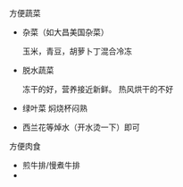 

方便蔬菜

* 杂菜（如大昌美国杂菜）

  玉米，青豆，胡萝卜丁混合冷冻

* 脱水蔬菜

  冻干的好，营养接近新鲜。 热风烘干的不好

* 绿叶菜 焖烧杯闷熟
* 西兰花等焯水（开水烫一下）即可



方便肉食

* 煎牛排/慢煮牛排
* 